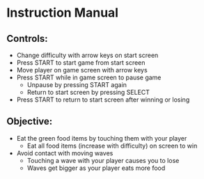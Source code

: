 # Instruction Manual
## Controls:
- Change difficulty with arrow keys on start screen
- Press START to start game from start screen
- Move player on game screen with arrow keys
- Press START while in game screen to pause game
    - Unpause by pressing START again
    - Return to start screen by pressing SELECT
- Press START to return to start screen after winning or losing
## Objective:
- Eat the green food items by touching them with your player
    - Eat all food items (increase with difficulty) on screen to win
- Avoid contact with moving waves
    - Touching a wave with your player causes you to lose
    - Waves get bigger as your player eats more food
        